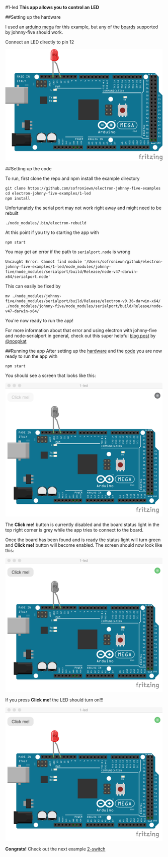 #1-led
**This app allows you to control an LED**

##Setting up the hardware

I used an [arduino mega](https://www.arduino.cc/en/Main/ArduinoBoardMega2560) for this example, but any of the [boards](http://johnny-five.io/platform-support/) supported by johnny-five should work.

Connect an LED directly to pin 12

<img src="./assets/board.png" width="500">

##Setting up the code


To run, first clone the repo and npm install the example directory

```
git clone https://github.com/sofroniewn/electron-johnny-five-examples
cd electron-johnny-five-examples/1-led
npm install
```

Unfortunately the serial port may not work right away and might need to be rebuilt

```
./node_modules/.bin/electron-rebuild
```

At this point if you try to starting the app with

```
npm start
```
You may get an error if the path to <code>serialport.node</code> is wrong

```
Uncaught Error: Cannot find module '/Users/sofroniewn/github/electron-johnny-five-examples/1-led/node_modules/johnny-five/node_modules/serialport/build/Release/node-v47-darwin-x64/serialport.node'
```

This can easily be fixed by

```
mv ./node_modules/johnny-five/node_modules/serialport/build/Release/electron-v0.36-darwin-x64/ ./node_modules/johnny-five/node_modules/serialport/build/Release/node-v47-darwin-x64/
```

You're now ready to run the app!

For more information about that error and using electron with johnny-five and node-serialport in general, check out this super helpful [blog post](http://meow.noopkat.com/using-node-serialport-in-an-electron-app/) by [@noopkat](https://github.com/noopkat)

##Running the app
After setting up the [hardware](https://github.com/sofroniewn/electron-johnny-five-examples/tree/master/1-led#setting-up-the-hardware) and the [code](https://github.com/sofroniewn/electron-johnny-five-examples/tree/master/1-led#setting-up-the-code) you are now ready to run the app with 

```
npm start
```

You should see a screen that looks like this:

<img src="./assets/screenshot-disabled.png" width="500">

The **Click me!** button is currently disabled and the board status light in the top right corner is grey while the app tries to connect to the board.

Once the board has been found and is ready the status light will turn green and **Click me!** button will become enabled. The screen should now look like this:

<img src="./assets/screenshot-ready.png" width="500">

If you press **Click me!** the LED should turn on!!!

<img src="./assets/screenshot.png" width="500">

**Congrats!** Check out the next example [2-switch](https://github.com/sofroniewn/electron-johnny-five-examples/tree/master/2-switch)
